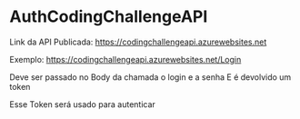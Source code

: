 # AuthCodingChallengeAPI

Link da API Publicada: https://codingchallengeapi.azurewebsites.net

Exemplo: https://codingchallengeapi.azurewebsites.net/Login

Deve ser passado no Body da chamada o login e a senha
E é devolvido um token

Esse Token será usado para autenticar
